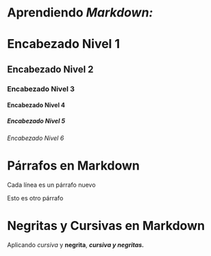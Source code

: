 # Aprendiendo **_Markdown:_**

# Encabezado Nivel 1

## Encabezado Nivel 2

### Encabezado Nivel 3

#### Encabezado Nivel 4

##### Encabezado Nivel 5

###### Encabezado Nivel 6

# Párrafos en Markdown

Cada línea es un párrafo nuevo

Esto es otro párrafo

# Negritas y Cursivas en Markdown

Aplicando _cursiva_ y **negrita**, **_cursiva y negritas._**
